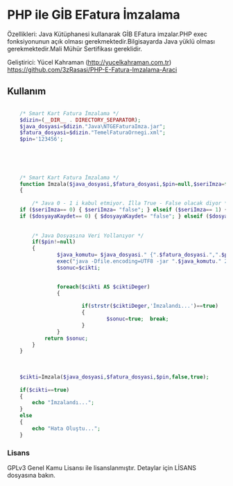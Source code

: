 # PHP ile GİB EFatura İmzalama

Özellikleri:
Java Kütüphanesi kullanarak GİB EFatura imzalar.PHP exec fonksiyonunun açık olması gerekmektedir.Bilgisayarda Java yüklü olması gerekmektedir.Mali Mühür Sertifikası gereklidir.


Geliştirici: Yücel Kahraman (http://yucelkahraman.com.tr)
             https://github.com/3zRasasi/PHP-E-Fatura-Imzalama-Araci

## Kullanım
```php

	/* Smart Kart Fatura İmzalama */   
	$dizin=(__DIR__ . DIRECTORY_SEPARATOR);  
	$java_dosyasi=$dizin."Java\NTGEFaturaImza.jar";  
	$fatura_dosyasi=$dizin."TemelFaturaOrnegi.xml";  
	$pin='123456';  
	
	

	
	
	/* Smart Kart Fatura İmzalama */  
	function Imzala($java_dosyasi,$fatura_dosyasi,$pin=null,$seriImza=false,$dosyayaKaydet=true)  
	{  
	
		/* Java 0 - 1 i kabul etmiyor. İlla True - False olacak diyor */ 
	if ($seriImza== 0) { $seriImza= "false"; } elseif ($seriImza== 1) { $seriImza= "true"; }
	if ($dosyayaKaydet== 0) { $dosyayaKaydet= "false"; } elseif ($dosyayaKaydet== 1) { $dosyayaKaydet= "true"; }
	
	
		/* Java Dosyasına Veri Yollanıyor */  
		if($pin!=null)  
		{ 
				$java_komutu= $java_dosyasi." {".$fatura_dosyasi.",".$pin.",".$seriImza.",".$dosyayaKaydet."}";
				exec("java -Dfile.encoding=UTF8 -jar ".$java_komutu." 2>&1",$cikti);    
				$sonuc=$cikti;  

				
				foreach($cikti AS $ciktiDeger)  
				{  
	
						if(strstr($ciktiDeger,'İmzalandı...')==true)  
						{  
								$sonuc=true;  break;  
						}  
				}   
			return $sonuc;  
		}  
	}  
	
	
 
	$cikti=Imzala($java_dosyasi,$fatura_dosyasi,$pin,false,true);   
	
	if($cikti==true)
	{
		echo "İmzalandı..."; 
	}		
	else 
	{
		echo "Hata Oluştu...";
	}

 ``` 

### Lisans
GPLv3 Genel Kamu Lisansı ile lisanslanmıştır. Detaylar için LİSANS dosyasına bakın. 





